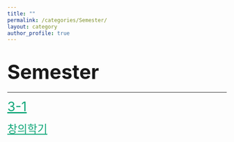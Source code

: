```yaml
---
title: ""
permalink: /categories/Semester/
layout: category
author_profile: true
---
```


# <span style="font-size: 45px">Semester</span>

---

<a href="https://nam-ki-bok.github.io/categories/3-1/" style="color: #0FA678; font-size: 30px">3-1</a>

<a href="https://nam-ki-bok.github.io/categories/GraduationCheck/" style="color: #0FA678; font-size: 25px">창의학기</a>

